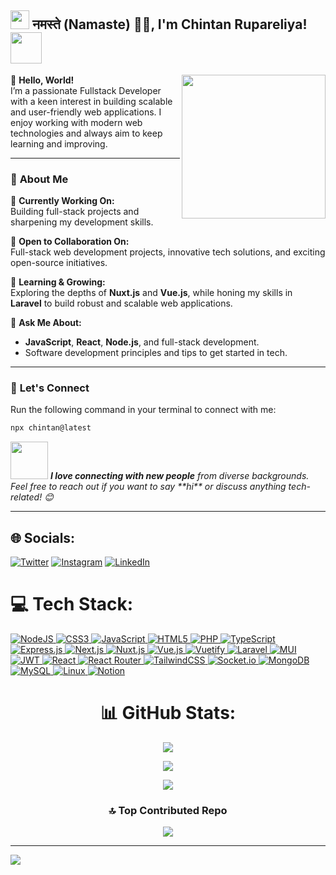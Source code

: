 <h2>  
  <img src="https://emojis.slackmojis.com/emojis/images/1531849430/4246/blob-sunglasses.gif?1531849430" width="30"/>  
  नमस्ते (Namaste) 🙏🏻, I'm <strong>Chintan Rupareliya</strong>!  
  <img src="https://media.giphy.com/media/12oufCB0MyZ1Go/giphy.gif" width="50">  
</h2>  
<img align="right" src="https://media.giphy.com/media/M9gbBd9nbDrOTu1Mqx/giphy.gif" width="230">

👋 **Hello, World!**  
I’m a passionate Fullstack Developer with a keen interest in building scalable and user-friendly web applications. I enjoy working with modern web technologies and always aim to keep learning and improving.

---

### 🌟 **About Me**  
🔭 **Currently Working On:**  
Building full-stack projects and sharpening my development skills.  

👯 **Open to Collaboration On:**  
Full-stack web development projects, innovative tech solutions, and exciting open-source initiatives.  

🌱 **Learning & Growing:**  
Exploring the depths of **Nuxt.js** and **Vue.js**, while honing my skills in **Laravel** to build robust and scalable web applications.

💬 **Ask Me About:**  
- **JavaScript**, **React**, **Node.js**, and full-stack development.  
- Software development principles and tips to get started in tech.  

---

### 🚀 **Let's Connect**  
Run the following command in your terminal to connect with me:  
```bash
npx chintan@latest
```

<img src="https://media.giphy.com/media/LnQjpWaON8nhr21vNW/giphy.gif" width="60">  
<em><b>I love connecting with new people</b> from diverse backgrounds.  
Feel free to reach out if you want to say **hi** or discuss anything tech-related! 😊</em>

---

## 🌐 Socials:
[![Twitter](https://img.shields.io/badge/Twitter-%231DA1F2.svg?logo=Twitter&logoColor=white)](https://twitter.com/Chintankishorb2) [![Instagram](https://img.shields.io/badge/Instagram-%23E4405F.svg?logo=Instagram&logoColor=white)](https://www.instagram.com/chintan_rupareliya?utm_source=qr&igsh=MzNlNGNkZWQ4Mg==) [![LinkedIn](https://img.shields.io/badge/LinkedIn-%230077B5.svg?logo=linkedin&logoColor=white)](https://www.linkedin.com/in/chintan-rupareliya-202640201?utm_source=share&utm_campaign=share_via&utm_content=profile&utm_medium=android_app)

# 💻 Tech Stack:
<a href="https://nodejs.org/" target="_blank">
  <img src="https://img.shields.io/badge/node.js-6DA55F?style=for-the-badge&logo=node.js&logoColor=white" alt="NodeJS" />
</a>
<a href="https://developer.mozilla.org/en-US/docs/Web/CSS" target="_blank">
  <img src="https://img.shields.io/badge/css3-%231572B6.svg?style=for-the-badge&logo=css3&logoColor=white" alt="CSS3" />
</a>
<a href="https://developer.mozilla.org/en-US/docs/Web/JavaScript" target="_blank">
  <img src="https://img.shields.io/badge/javascript-%23323330.svg?style=for-the-badge&logo=javascript&logoColor=%23F7DF1E" alt="JavaScript" />
</a>
<a href="https://developer.mozilla.org/en-US/docs/Web/HTML" target="_blank">
  <img src="https://img.shields.io/badge/html5-%23E34F26.svg?style=for-the-badge&logo=html5&logoColor=white" alt="HTML5" />
</a>
<a href="https://www.php.net/" target="_blank">
  <img src="https://img.shields.io/badge/php-%23777BB4.svg?style=for-the-badge&logo=php&logoColor=white" alt="PHP" />
</a>
<a href="https://www.typescriptlang.org/" target="_blank">
  <img src="https://img.shields.io/badge/typescript-%23007ACC.svg?style=for-the-badge&logo=typescript&logoColor=white" alt="TypeScript" />
</a>
<a href="https://expressjs.com/" target="_blank">
  <img src="https://img.shields.io/badge/express.js-%23404d59.svg?style=for-the-badge&logo=express&logoColor=%2361DAFB" alt="Express.js" />
</a>
<a href="https://nextjs.org/" target="_blank">
  <img src="https://img.shields.io/badge/Next-black?style=for-the-badge&logo=next.js&logoColor=white" alt="Next.js" />
</a>
<a href="https://nuxt.com/" target="_blank">
  <img src="https://img.shields.io/badge/Nuxt.js-%2300C58E.svg?style=for-the-badge&logo=nuxt.js&logoColor=white" alt="Nuxt.js" />
</a>
<a href="https://vuejs.org/" target="_blank">
  <img src="https://img.shields.io/badge/Vue.js-%234FC08D.svg?style=for-the-badge&logo=vue.js&logoColor=white" alt="Vue.js" />
</a>
<a href="https://vuetifyjs.com/" target="_blank">
  <img src="https://img.shields.io/badge/Vuetify-1867C0?style=for-the-badge&logo=vuetify&logoColor=AEDDFF" alt="Vuetify" />
</a>
<a href="https://laravel.com/" target="_blank">
  <img src="https://img.shields.io/badge/Laravel-%23FF2D20.svg?style=for-the-badge&logo=laravel&logoColor=white" alt="Laravel" />
</a>
<a href="https://mui.com/" target="_blank">
  <img src="https://img.shields.io/badge/MUI-%230081CB.svg?style=for-the-badge&logo=material-ui&logoColor=white" alt="MUI" />
</a>
<a href="https://jwt.io/" target="_blank">
  <img src="https://img.shields.io/badge/JWT-black?style=for-the-badge&logo=JSON%20web%20tokens" alt="JWT" />
</a>
<a href="https://reactjs.org/" target="_blank">
  <img src="https://img.shields.io/badge/react-%2320232a.svg?style=for-the-badge&logo=react&logoColor=%2361DAFB" alt="React" />
</a>
<a href="https://reactrouter.com/" target="_blank">
  <img src="https://img.shields.io/badge/React_Router-CA4245?style=for-the-badge&logo=react-router&logoColor=white" alt="React Router" />
</a>
<a href="https://tailwindcss.com/" target="_blank">
  <img src="https://img.shields.io/badge/tailwindcss-%2338B2AC.svg?style=for-the-badge&logo=tailwind-css&logoColor=white" alt="TailwindCSS" />
</a>
<a href="https://socket.io/" target="_blank">
  <img src="https://img.shields.io/badge/Socket.io-black?style=for-the-badge&logo=socket.io&badgeColor=010101" alt="Socket.io" />
</a>
<a href="https://www.mongodb.com/" target="_blank">
  <img src="https://img.shields.io/badge/MongoDB-%234ea94b.svg?style=for-the-badge&logo=mongodb&logoColor=white" alt="MongoDB" />
</a>
<a href="https://www.mysql.com/" target="_blank">
  <img src="https://img.shields.io/badge/mysql-%2300f.svg?style=for-the-badge&logo=mysql&logoColor=white" alt="MySQL" />
</a>
<a href="https://www.linux.org/" target="_blank">
  <img src="https://img.shields.io/badge/Linux-FCC624?style=for-the-badge&logo=linux&logoColor=black" alt="Linux" />
</a>
<a href="https://www.notion.so/" target="_blank">
  <img src="https://img.shields.io/badge/Notion-%23000000.svg?style=for-the-badge&logo=notion&logoColor=white" alt="Notion" />
</a>

<div align="center">
  
# 📊 GitHub Stats:

![](https://github-readme-stats.vercel.app/api?username=chintanrupareliya&theme=dark&hide_border=false&include_all_commits=false&count_private=false)<br/>

![](https://github-readme-streak-stats.herokuapp.com/?user=chintanrupareliya&theme=dark&hide_border=false)<br/>

![](https://github-readme-stats.vercel.app/api/top-langs/?username=chintanrupareliya&theme=dark&hide_border=false&include_all_commits=false&count_private=false&layout=compact)

### 🔝 Top Contributed Repo

![](https://github-contributor-stats.vercel.app/api?username=chintanrupareliya&limit=5&theme=tokyonight&combine_all_yearly_contributions=true)

</div>

---
[![](https://visitcount.itsvg.in/api?id=chintanrupareliya&icon=0&color=0)](https://visitcount.itsvg.in)

<!-- Proudly created with GPRM ( https://gprm.itsvg.in ) -->
